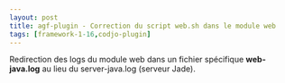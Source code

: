 ```yaml
---
layout: post
title: agf-plugin - Correction du script web.sh dans le module web
tags: [framework-1-16,codjo-plugin]
---
```

Redirection des logs du module web dans un fichier spécifique **web-java.log** au lieu du server-java.log (serveur Jade).